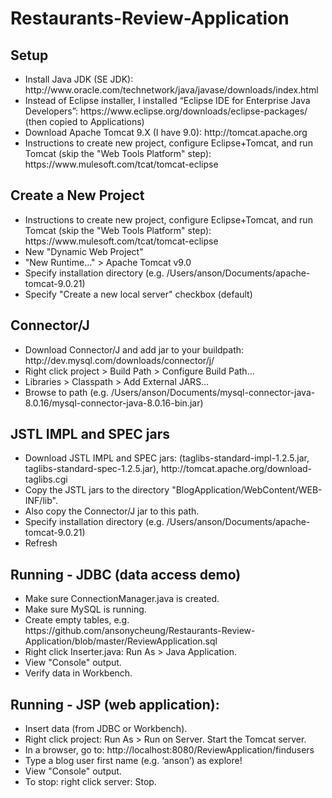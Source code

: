 # Restaurants-Review-Application

<h2>Setup</h2>

<ul>
  <li>Install Java JDK (SE JDK): http://www.oracle.com/technetwork/java/javase/downloads/index.html
</li>
  <li>Instead of Eclipse installer, I installed “Eclipse IDE for Enterprise Java Developers”: https://www.eclipse.org/downloads/eclipse-packages/
(then copied to Applications)
</li>
  <li>Download Apache Tomcat 9.X (I have 9.0): http://tomcat.apache.org</li>
  <li>Instructions to create new project, configure Eclipse+Tomcat, and run Tomcat (skip the "Web Tools Platform" step): https://www.mulesoft.com/tcat/tomcat-eclipse</li>
</ul>  


<h2>Create a New Project</h2>

<ul>
  <li>Instructions to create new project, configure Eclipse+Tomcat, and run Tomcat (skip the "Web Tools Platform" step): https://www.mulesoft.com/tcat/tomcat-eclipse</li>
  <li>New "Dynamic Web Project"</li>
  <li>"New Runtime…" > Apache Tomcat v9.0</li>
  <li>Specify installation directory (e.g. /Users/anson/Documents/apache-tomcat-9.0.21)</li>
  <li>Specify "Create a new local server" checkbox (default)</li>
</ul>

<h2>Connector/J</h2>

<ul>
  <li>Download Connector/J and add jar to your buildpath: http://dev.mysql.com/downloads/connector/j/</li>
  <li>Right click project > Build Path > Configure Build Path…</li>
  <li>Libraries > Classpath > Add External JARS…</li>
  <li>Browse to path (e.g. /Users/anson/Documents/mysql-connector-java-8.0.16/mysql-connector-java-8.0.16-bin.jar)</li>
</ul>

<h2>JSTL IMPL and SPEC jars</h2>

<ul>
  <li>Download JSTL IMPL and SPEC jars: (taglibs-standard-impl-1.2.5.jar, taglibs-standard-spec-1.2.5.jar), http://tomcat.apache.org/download-taglibs.cgi</li>
  <li>Copy the JSTL jars to the directory "BlogApplication/WebContent/WEB-INF/lib".</li>
  <li>Also copy the Connector/J jar to this path.</li>
  <li>Specify installation directory (e.g. /Users/anson/Documents/apache-tomcat-9.0.21)</li>
  <li>Refresh</li>
</ul>

<h2>Running - JDBC (data access demo)</h2>

<ul>
  <li>Make sure ConnectionManager.java is created.</li>
  <li>Make sure MySQL is running.</li>
  <li>Create empty tables, e.g. https://github.com/ansonycheung/Restaurants-Review-Application/blob/master/ReviewApplication.sql</li>
  <li>Right click Inserter.java: Run As > Java Application.</li>
  <li>View "Console" output.</li>
  <li>Verify data in Workbench.</li>
</ul>

<h2>Running - JSP (web application):</h2>

<ul>
  <li>Insert data (from JDBC or Workbench).</li>
  <li>Right click project: Run As > Run on Server. Start the Tomcat server.</li>
  <li>In a browser, go to: http://localhost:8080/ReviewApplication/findusers</li>
  <li>Type a blog user first name (e.g. ‘anson’) as explore!</li>
  <li>View "Console" output.</li>
  <li>To stop: right click server: Stop.</li>
</ul>

